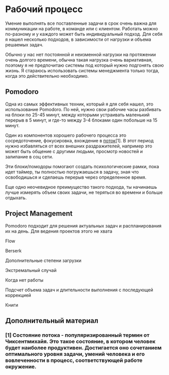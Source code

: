 # Рабочий процесс

Умение выполнять все поставленные задачи в срок очень важна для коммуникации на работе, в команде или с клиентом. Работать можно по-разному и у каждого может быть индивидуальный подход. Для себя я нашел несколько подходов, в зависимости от нагрузки и объема решаемых задач.

Обычно у нас нет постоянной и неизменной нагрузки на протяжении очень долгого времени, обычна такая нагрузка очень вариативная, поэтому я не предпочитаю системы под который нужно подгонять свою жизнь. Я стараюсь использовать системы менеджмента только тогда, когда это действительно необходимо.

## Pomodoro

Одна из самых эффективных техник, который я для себя нашел, это использование Pomodoro. По ней, нужно свои рабочие часы разбивать на блоки по 25-45 минут, между которыми устраивать маленький перерыв в 5 минут, и где-то между 3-4 блоками один побольше на 15 минут.

Один из компонентов хорошего рабочего процесса это сосредоточение, фокусировка, вхождение в [поток](https://ru.wikipedia.org/wiki/%D0%9F%D0%BE%D1%82%D0%BE%D0%BA_(%D0%BF%D1%81%D0%B8%D1%85%D0%BE%D0%BB%D0%BE%D0%B3%D0%B8%D1%8F))[1]. В этот период нужно избавляться от всех внешних раздражителей, например это может быть общение с другими людьми, просмотр новостей и залипание в соц сети.

Эти блоки/помодоры помогают создать психологические рамки, пока идет таймер, ты полностью погружаешься в задачу, зная что освободишься и сделаешь перерыв через определенное время.

Еще одно неочевидное преимущество такого подхода, ты начинаешь лучше измерять объем своих задачи, не теряться во времени и больше отдыхать.

## Project Management

Pomodoro подходит для решения актуальных задач и распланирования их на день. Для ведения проектов этого не хвата

Flow

Berserk

Дополнительные степени загрузки

Экстремальный случай

Когда нет работы

Подсчет объема задач и длительности выполнения с последующей коррекцией

Книги

## Дополнительный материал

### [1] Состояние потока - популяризированный термин от Чиксентмихайя. Это такое состояние, в котором человек будет наиболее продуктивен. Достигается оно сочетанием оптимального уровня задачи, умений человека и его вовлеченности в процесс, соответствующей работе окружение.
